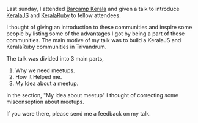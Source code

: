 <!--


---
 "slides: meetups"
excerpt: "slides: meetups"
date: 2014-12-09 00:00:00 IST
updated: 2014-12-09 00:00:00 IST
categories: slides, talks
---

-->
<!DOCTYPE html>
<html>

<head>
  <title>basic-git-workflow</title>
  <meta charset="utf-8">
  <meta name="viewport" content="width=device-width, initial-scale=1.0">

  <link rel="stylesheet" href="./css/bootstrap.css">
  <link rel="stylesheet" href="./css/bootstrap.grid.css">
  <link rel="stylesheet" href="./css/bootstrap.min.css">
  <link rel="stylesheet" href="./css/bootstrap-reboot.min.css">
  <link rel="stylesheet" href="./css/bootstrap.css.map">
  <link rel="stylesheet" href="./css/blog-home.css">
  <link rel="stylesheet" href="./css/prism.css">
  <script async defer src="./css/prism.js"></script>
</head>

<body>

Last sunday, I attended [Barcamp Kerala](http://barcampkerala.org/) and given a talk to introduce [KeralaJS](http://keralajs.org/) and [KeralaRuby](http://krug.github.io/) to fellow attendees.

I thought of giving an introduction to these communities and inspire some people by listing some of the advantages I got by being a part of these communities. The main motive of my talk was to build a KeralaJS and KeralaRuby communities in Trivandrum.

The talk was divided into 3 main parts,

1. Why we need meetups.
2. How it Helped me.
3. My Idea about a meetup.

In the section, "My idea about meetup" I thought of correcting some misconseption about meetups.

<script async class="speakerdeck-embed" data-id="9ea82d805edd013222947e850d3f03a4" data-ratio="1.29456384323641" src="//speakerdeck.com/assets/embed.js"></script>

If you were there, please send me a feedback on my talk.
